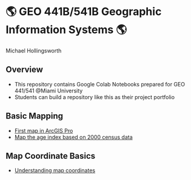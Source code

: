 # :earth_americas: GEO 441B/541B Geographic Information Systems :earth_americas:

Michael Hollingsworth

## Overview
- This repository contains Google Colab Notebooks prepared for GEO 441/541 @Miami University
- Students can build a repository like this as their project portfolio

## Basic Mapping

- [First map in ArcGIS Pro](https://github.com/MHolli44/gis-project-portfolio-geo441/blob/main/basic-mapping/first-arcgis-mapping.ipynb)
- [Map the age index based on 2000 census data](https://github.com/MHolli44/gis-project-portfolio-geo441/blob/main/basic-mapping/age-index-mapping.ipynb)

## Map Coordinate Basics

- [Understanding map coordinates](https://github.com/MHolli44/gis-project-portfolio-geo441/blob/main/map-coordinate-basics/understanding-coordinates.ipynb)
